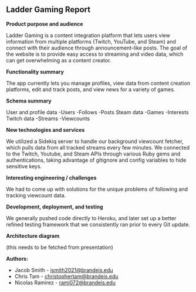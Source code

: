 **Ladder Gaming Report**
---
**Product purpose and audience**

Ladder Gaming is a content integration platform that lets users view information from multiple platforms (Twitch, YouTube, and Steam) and connect with their audience through announcement-like posts. The goal of the website is to provide easy access to streaming and video data, which can get overwhelming as a content creator.

**Functionality summary**

The app currently lets you manage profiles, view data from content creation platforms, edit and track posts, and view news for a variety of games.

**Schema summary**

User and profile data
-Users
-Follows
-Posts
Steam data
-Games
-Interests
Twitch data
-Streams
-Viewcounts

**New technologies and services**

We utilized a Sidekiq server to handle our background viewcount fetcher, which pulls data from all tracked streams every few minutes.
We connected to the Twitch, Youtube, and Steam APIs through various Ruby gems and authentications, taking advantage of gitignore and config variables to hide sensitive keys.

**Interesting engineering / challenges**

We had to come up with solutions for the unique problems of following and tracking viewcount data.

**Development, deployment, and testing**

We generally pushed code directly to Heroku, and later set up a better refined testing framework that we consistently ran prior to every Git update.

**Architecture diagram**

(this needs to be fetched from presentation)

**Authors:**
- Jacob Smith - jsmith2021@brandeis.edu
- Chris Tam - christophertam@brandeis.edu
- Nicolas Ramirez - rami072@brandeis.edu
